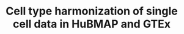 ---
affilliation: J. CRAIG VENTER INSTITUTE, INC.
description: The NIH Common Fund have supported the generation, management, and sharing
  of single cell genomic data from millions of cells through several large international
  consortia with the goal of building a comprehensive reference of healthy cells across
  multiple organs in the human body. We will use single cell/nucleus RNA- sequencing
  (scRNA-seq) data from the Common Fund-supported Human BioMolecular Atlas Program
  (HuBMAP) and Genotype-Tissue Expression (GTEx) consortia to prototype a cell type
  harmonization protocol for constructing a cross-consortia cell census meta-atlas.
  The HuBMAP consortium provides organ-specific cell atlases for multiple organs,
  while GTEx provides an integrated cross-organ single cell atlas. Our group has developed
  and extensively validated computational algorithms, NS-Forest and FR-Match, for
  biomarker identification and robust cell type matching using scRNA-seq data. Our
  algorithms utilize Random Forest machine learning and minimum spanning tree graphical
  modeling, which provide superior classification performance while maintaining high
  explainability and interpretability for biological applications. In Specific Aim
  1, rigorous data quality control approaches will be applied for dataset selection
  and preparation. The NS-Forest algorithm will then be used to identify optimal biomarker
  combinations for characterization of organ-specific cell types of individual organs
  in HuBMAP and cross-organ cell types in GTEx. In Specific Aim 2, we will focus on
  human lung, as an exemplar organ, to prototype the assembly of a cross-consortia
  meta-atlas by developing a robust cell type harmonization approach using our validated
  and benchmarked FR-Match algorithm and HuBMAP-Lung, GTEx lung subset, and other
  publicly available Human Lung Cell Atlas (HLCA) datasets. We will compare and benchmark
  FR-Match with two other popular methods, Azimuth and CellTypist, for cell type matching
  and validate the matching results using all methods. We will also form a domain
  expert panel to review and validate the cell type harmonization results using domain
  knowledge and literature information for community approval. We will build a strategy
  for capturing sample metadata, anatomic structure information, cell type nomenclature
  and biomarker-based definitions into an ontological representation for the meta-atlas
  and populate the contents into the Provisional Cell Ontology. In Specific Aim 3,
  we will disseminate our results to key stakeholder communities, including the HuBMAP
  Anatomical Structures, Cell Types and Biomarkers (ASCT+B) Working Group and the
  GTEx Multi-Gene Single Cell Query platform. We will present the project and participate
  in the Common Fund Data Ecosystem Spring Meeting for engaging the community and
  soliciting feedback. Beyond the pilot phase, the cell type harmonization framework
  established in this project can be generally applicable to integrate single cell-based
  cell type datasets across Common Fund and other data resources.
end_date: '2025-09-19T12:00:00-04:00'
grant_num: R03OD036499
pi: ZHANG, YUN
title: Cell type harmonization of single cell data in HuBMAP and GTEx
---